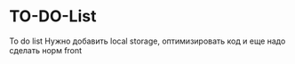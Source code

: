 # TO-DO-List
To do list 
Нужно добавить local storage, оптимизировать код и еще надо сделать норм front